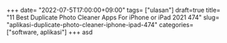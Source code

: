 +++
date= "2022-07-5T17:00:00+09:00"
tags= ["ulasan"]
draft=true
title= "11 Best Duplicate Photo Cleaner Apps For iPhone or iPad 2021        474"
slug= "aplikasi-duplicate-photo-cleaner-iphone-ipad-474"
categories= ["software, aplikasi"]
+++
asd
